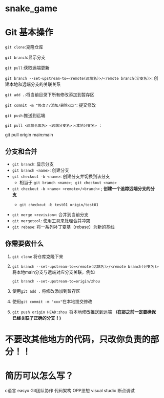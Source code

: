 # snake_game

# Git 基本操作

`git clone`:克隆仓库

`git branch`:显示分支

`git pull`:获取远端更新

`git branch --set-upstream-to=<remote(远端名)>/<remote branch(分支名)>`: 创建本地和远端分支的关联关系

`git add .`:将当前目录下所有修改添加到暂存区

`git commit -m "修改了/添加/删除xxx"`: 提交修改

`git push`:推送到远端

`git pull <远端仓库名> <远端分支名>:<本地分支名> ` :

git pull origin main:main

## **分支和合并**

- `git branch`: 显示分支
- `git branch <name>`: 创建分支
- `git checkout -b <name>`: 创建分支并切换到该分支
  - 相当于 `git branch <name>; git checkout <name>`
- `git checkout -b <name> <remote>/<branch>` ; **创建一个追踪远端分支的分支**
  - ```Shell
    git checkout -b test01 origin/test01
    ```
- `git merge <revision>`: 合并到当前分支
- `git mergetool`: 使用工具来处理合并冲突
- `git rebase`: 将一系列补丁变基（rebase）为新的基线

## 你需要做什么

1. `git clone` 将仓库克隆下来

2. `git branch --set-upstream-to=<remote(远端名)>/<remote branch(分支名)>` 将本地main分支与远端对应分支关联，例如

   ```
   git branch --set-upstream-to=origin/zhou
   ```

3. 使用`git add .` 将修改添加到暂存区

4. 使用`git commit -m "xxx"`在本地提交修改

5. `git push origin HEAD:zhou `将本地修改推送到远端 **（在那之前一定要确保已经关联了正确的分支！)**

# 不要改其他地方的代码，只改你负责的部分！！

# 简历可以怎么写？

c语言 easyx Git团队协作 代码架构 OPP思想 visual studio 断点调试

